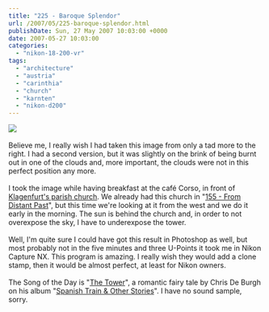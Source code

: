 ```yaml
---
title: "225 - Baroque Splendor"
url: /2007/05/225-baroque-splendor.html
publishDate: Sun, 27 May 2007 10:03:00 +0000
date: 2007-05-27 10:03:00
categories: 
  - "nikon-18-200-vr"
tags: 
  - "architecture"
  - "austria"
  - "carinthia"
  - "church"
  - "karnten"
  - "nikon-d200"
---
```

<a href="https://d25zfm9zpd7gm5.cloudfront.net/1200x1200/2007/20070526_081452_nx.jpg"><img src="https://d25zfm9zpd7gm5.cloudfront.net/0600x0600/2007/20070526_081452_nx.jpg"/></a><br/><br/>Believe me, I really wish I had taken this image from only a tad more to the right. I had a second version, but it was slightly on the brink of being burnt out in one of the clouds and, more important, the clouds were not in this perfect position any more.<br/><br/>I took the image while having breakfast at the café Corso, in front of <a href="http://maps.google.com/maps?f=q&hl=en&q=klagenfurt,+Austria&ie=UTF8&ll=46.626224,14.306892&spn=0.007103,0.013239&z=17&om=1" target="_blank">Klagenfurt's parish church</a>. We already had this church in "<a href="/2007/03/155-from-distant-past.html" target="_blank">155 - From Distant Past</a>", but this time we're looking at it from the west and we do it early in the morning. The sun is behind the church and, in order to not overexpose the sky, I have to underexpose the tower.<br/><br/>Well, I'm quite sure I could have got this result in Photoshop as well, but most probably not in the five minutes and three U-Points it took me in Nikon Capture NX. This program is amazing. I really wish they would add a clone stamp, then it would be almost perfect, at least for Nikon owners.<br/><br/>The Song of the Day is "<a href="http://www.lyricsfreak.com/c/chris+de+burgh/the+tower_20030349.html" target="_blank">The Tower</a>", a romantic fairy tale by Chris De Burgh on his album "<a href="http://www.amazon.com/Spanish-Train-Other-Stories-Chris/dp/B000006Y1U">Spanish Train &amp; Other Stories</a>". I have no sound sample, sorry.
